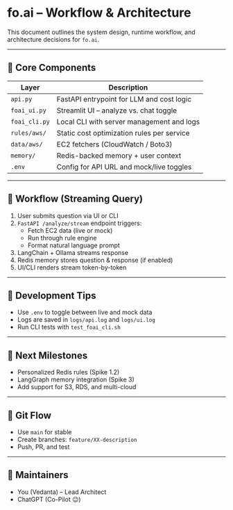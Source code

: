 
# fo.ai – Workflow & Architecture

This document outlines the system design, runtime workflow, and architecture decisions for `fo.ai`.

---

## 🧠 Core Components

| Layer      | Description |
|------------|-------------|
| `api.py`   | FastAPI entrypoint for LLM and cost logic |
| `foai_ui.py` | Streamlit UI – analyze vs. chat toggle |
| `foai_cli.py` | Local CLI with server management and logs |
| `rules/aws/` | Static cost optimization rules per service |
| `data/aws/` | EC2 fetchers (CloudWatch / Boto3) |
| `memory/` | Redis-backed memory + user context |
| `.env`     | Config for API URL and mock/live toggles |

---

## 🔁 Workflow (Streaming Query)

1. User submits question via UI or CLI
2. `FastAPI /analyze/stream` endpoint triggers:
   - Fetch EC2 data (live or mock)
   - Run through rule engine
   - Format natural language prompt
3. LangChain + Ollama streams response
4. Redis memory stores question & response (if enabled)
5. UI/CLI renders stream token-by-token

---

## 🧪 Development Tips

- Use `.env` to toggle between live and mock data
- Logs are saved in `logs/api.log` and `logs/ui.log`
- Run CLI tests with `test_foai_cli.sh`

---

## 🌱 Next Milestones

- Personalized Redis rules (Spike 1.2)
- LangGraph memory integration (Spike 3)
- Add support for S3, RDS, and multi-cloud

---

## 🔄 Git Flow

- Use `main` for stable
- Create branches: `feature/XX-description`
- Push, PR, and test

---

## 👥 Maintainers

- You (Vedanta) – Lead Architect
- ChatGPT (Co-Pilot 😉)
